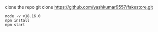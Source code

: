 clone the repo 
    git clone https://github.com/yashkumar9557/fakestore.git

    node -v v18.16.0
    npm install
    npm start